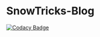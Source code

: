 # SnowTricks-Blog
[![Codacy Badge](https://api.codacy.com/project/badge/Grade/48af7d8895af4e09b2ce41d79399b107)](https://app.codacy.com/gh/LeZellus/SnowTricks-Blog?utm_source=github.com&utm_medium=referral&utm_content=LeZellus/SnowTricks-Blog&utm_campaign=Badge_Grade_Settings)